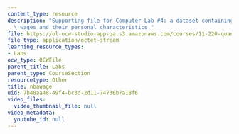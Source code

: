 ```yaml
---
content_type: resource
description: "Supporting file for Computer Lab #4: a dataset containing NBA players\u2019\
  \ wages and their personal characteristics."
file: https://ol-ocw-studio-app-qa.s3.amazonaws.com/courses/11-220-quantitative-reasoning-statistical-methods-for-planners-i-spring-2009/7b40aa4849f4bc3d2d1174736b7a18f6_nbawage.dta
file_type: application/octet-stream
learning_resource_types:
- Labs
ocw_type: OCWFile
parent_title: Labs
parent_type: CourseSection
resourcetype: Other
title: nbawage
uid: 7b40aa48-49f4-bc3d-2d11-74736b7a18f6
video_files:
  video_thumbnail_file: null
video_metadata:
  youtube_id: null
---
```

